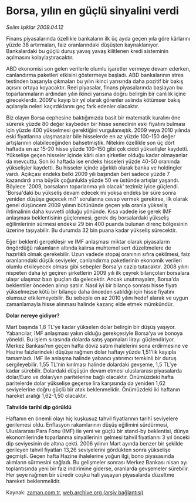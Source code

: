 # Borsa, yılın en güçlü sinyalini verdi

*Selim Işıklar 2009.04.12*

<tr><td class="metin" colspan="2" style="padding-top: 20px; padding-left: 5px; padding-right: 10px;">Finans piyasalarında özellikle bankaların ilk üç ayda geçen yıla göre kârlarını yüzde 38 artırmaları, faiz oranlarındaki düşüşten kaynaklanıyor. Bankalardaki bu güçlü duruş yavaş yavaş kilitlenen kredi sisteminin açılmasını kolaylaştıracaktır.</td></tr><tr><td class="metin" colspan="2" style="padding-top: 20px; padding-left: 5px; padding-right: 10px;"><p> ABD ekonomisi son gelen verilerle olumlu işaretler vermeye devam ederken, canlandırma paketleri etkisini göstermeye başladı. ABD bankalarının stres testinden başarıyla çıkmaları bu yılın ikinci yarısında daha pozitif bir bakış açısını ortaya koyacaktır. Reel piyasalar, finans piyasalarında başlayan bu toparlanmaların ardından yılın ikinci yarısına doğru belirgin bir canlılık içine gireceklerdir. 2009'u kayıp bir yıl olarak görenler aslında kötümser bakış açılarıyla neleri kaçırdıklarını geç fark edenler olacaktır.
<p> Biz olayın Borsa cephesine baktığımızda basit bir matematik kuralını öne sürerek yüzde 80 değer kaybeden bir hisse senedinin eski fiyatını bulması için yüzde 400 yükselmesi gerektiğini vurgulamıştık. 2009 veya 2010 yılında eski fiyatlarına ulaşmasalar bile hisselerde en az yüzde 100-150 değer artışlarının olabileceğinden bahsetmiştik. Nitekim özellikle son üç dört haftada en az 15-20 hisse yüzde 100-150 gibi çok ciddi yükselişler kaydetti. Yükselişe geçen hisseler içinde kârlı olan şirketler olduğu kadar olmayanlar da mevcuttu. Son iki haftada ise endeks hisseleri yüzde 40-50 oranında yükselişler kaydetti. Bu hisseler içinde ağırlıklı olarak banka ve holdingler vardı. Açıkçası endeks belki 2009 yılı başından beri sadece yüzde 7 kazandırdı ama büyük çoğunlukla yüzde 50 ve üstünde artışlar yaşandı. Böylece '2009, borsaların toparlanma yılı olacak' tezimiz iyice güçlendi. 'Borsa'daki bu yükseliş devam edecek mi yoksa endeks bir süre sonra yeniden düşüşe geçecek mi?' sorularına cevap vermek gerekirse, ilk olarak genel düşüncem 2009 yılının bütününde geçen yıla oranla yükseliş ihtimalinin daha kuvvetli olduğu yönünde. Kısa vadede ise gerek IMF anlaşması beklentisinin güçlenmesi, gerek dış borsalardaki yükseliş eğilimlerinin sürmesi endeksi 29 bin 400 puanda bulunan direnç bölgesinin üzerine taşıyabilir. Bu durumda 32 bin puana kadar yükseliş sürecektir.
<p> Eğer beklenti gerçekleşir ve IMF anlaşması miktar olarak piyasaların öngördüğü rakamların altında kalırsa muhtemel sert düzeltmelere de hazırlıklı olmak gerekebilir. Uzun vadede stopaj oranının sıfıra çekilmesi, faiz oranlarındaki düşük seviyeler, canlandırma paketlerinin ekonomik verileri olumlu etkileyecek olması gibi sebepler Borsa'yı cazip tutacaktır. 2008 yılını nispeten daha iyi geçiren şirketlerin 2009 yılı ilk çeyrek bilançoları borsalara ulaşır ulaşmaz bazı ipuçları da gelecektir. Ancak unutmayalım, Borsa'da beklentiler önceden alınıp satılır. Nasıl iyi bir bilanço sonrası hisse fiyatı yükselmezse kötü bir bilanço daha önceden satıldığı için hisse fiyatını olumsuz etkilemeyebilir. Bu sebeple en az 2010 yılını hedef alarak ve uygun zamanlamayla hisse alınması halinde kazanç elde etmek mümkündür.
<p><b>Dolar nereye gidiyor?</b>
<p>Mart başında 1,8 TL'ye kadar yükselen dolar belirgin bir düşüş yaşıyor. Yabancılar, IMF anlaşması yakın olduğu gerekçesiyle Borsa'ya ve bonoya yöneldi. Bu işlem sırasında dolarda satış yapmaları lirayı güçlendiriyor. Merkez Bankası'nın geçen hafta döviz satım ihalelerini sona erdirmesine ve Hazine faizlerindeki düşüşe rağmen dolar haftayı yüzde 1,51'lik kayıpla tamamladı. IMF ile anlaşma halinde yabancı yatırımcı temkinli bir duruş sergileyebilir. 1,55 TL'nin kırılması halinde dolardaki gevşeme, 1,5 TL'ye kadar sürebilir. Dolardaki düşüşün devam etmesi uluslararası piyasalarda dolar/Euro ve dolar/yen paritelerine bağlı olacaktır. Önümüzdeki hafta paritelerde dolar yükselişe geçerse lira karşısında da yeniden 1,62 seviyelerine doğru güçlü bir atak beklenmelidir. Önümüzdeki iki haftanın hareket aralığı 1,62-1,50 olacaktır.
<p><b>Tahvilde tarihî dip görüldü</b>
<p>Haftanın en önemli olayı hiç kuşkusuz tahvil fiyatlarının tarihî seviyelere gerilemesi oldu. Enflasyon rakamlarının düşüş eğilimini sürdürmesi, Uluslararası Para Fonu (IMF) ile yeni ve güçlü bir stand-by beklentisi, dünya ekonomilerinde toparlanma sinyallerinin gelmesi tahvil fiyatlarını 3 yıl önceki dip seviyesinin de altına çekti. 2006 yılının Mart ayında benzer bir şekilde gerileyen tahvil fiyatları 13,26 seviyelerini gördükten sonra yükselişe geçmişti. Geçen hafta Hazine ihalelerine yoğun ilgi, bono piyasasında alımların sürmesini sağladı. Bu gelişmeler sonrası Merkez Bankası nisan ayı toplantısında yeni bir faiz indirimine giderse, oranlarda gevşemeler sürebilir. Her şeye rağmen bir süredir coşku hali yaşayan piyasalarda düzeltme hareketi beklenmelidir.<br/></p></p></p></p></p></p></p></td></tr>

Kaynak: [zaman.com.tr](http://zaman.com.tr/yazar.do?yazino=836525), [web.archive.org (arşiv bağlantısı)](http://web.archive.org/web/20090514051945/http://www.zaman.com.tr:80/yazar.do?yazino=836525)
